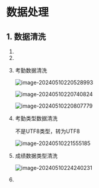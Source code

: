 # 数据处理

## 1. 数据清洗

1. 

2. 

3. 考勤数据清洗

   ![image-20240510220528993](https://cdn.jsdelivr.net/gh/GYHPCG/my_picgo/picture/image-20240510220528993.png)

   ![image-20240510220740824](https://cdn.jsdelivr.net/gh/GYHPCG/my_picgo/picture/image-20240510220740824.png)

   ![image-20240510220807779](https://cdn.jsdelivr.net/gh/GYHPCG/my_picgo/picture/image-20240510220807779.png)

4. 考勤类型数据清洗

   不是UTF8类型，转为UTF8

   ![image-20240510221555185](https://cdn.jsdelivr.net/gh/GYHPCG/my_picgo/picture/image-20240510221555185.png)

5. 成绩数据类型清洗

   ![image-20240510224240231](https://cdn.jsdelivr.net/gh/GYHPCG/my_picgo/picture/image-20240510224240231.png)

6. 